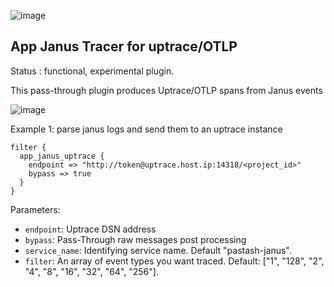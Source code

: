 ![image](https://user-images.githubusercontent.com/1423657/167949173-7ff587b8-9ebf-4f1c-9430-2121518405b7.png)

App Janus Tracer for uptrace/OTLP
---

Status : functional, experimental plugin.

This pass-through plugin produces Uptrace/OTLP spans from Janus events

![image](https://user-images.githubusercontent.com/1423657/167948823-a6369a07-2e84-48d0-bd82-4a801ddf0d76.png)


Example 1: parse janus logs and send them to an uptrace instance
```
filter {
  app_janus_uptrace {
    endpoint => "http://token@uptrace.host.ip:14318/<project_id>"
    bypass => true
  }
}
```

Parameters:

* `endpoint`: Uptrace DSN address
* `bypass`: Pass-Through raw messages post processing
* `service_name`: Identifying service name. Default "pastash-janus".
* `filter`: An array of event types you want traced. Default: ["1", "128", "2", "4", "8", "16", "32", "64", "256"].
